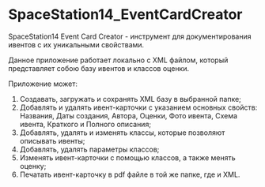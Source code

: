 # SpaceStation14_EventCardCreator

SpaceStation14 Event Card Creator - инструмент для документирования ивентов с их уникальными свойствами.

Данное приложение работает локально с XML файлом, который представляет собою базу ивентов и классов оценки.

Приложение может:
1. Создавать, загружать и сохранять XML базу в выбранной папке;
2. Добавлять и удалять ивент-карточки с указанием основных свойств: Названия, Даты создания, Автора, Оценки, Фото ивента, Схема ивента, Краткого и Полного описания;
3. Добавлять, удалять и изменять классы, которые позволяют описывать ивенты;
4. Добавлять, удалять параметры классов;
5. Изменять ивент-карточки с помощью классов, а также менять оценку;
6. Печатать ивент-карточку в pdf файле в той же папке, где и XML.
 
